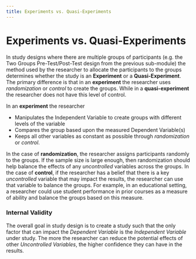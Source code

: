 ```yaml
---
title: Experiments vs. Quasi-Experiments
---
```


# Experiments vs. Quasi-Experiments
In study designs where there are multiple groups of participants (e.g. the Two Groups Pre-Test/Post-Test design from the previous sub-module) the method used by the researcher to allocate the participants to the groups determines whether the study is an **Experiment** or a **Quasi-Experiment**. The primary difference is that in an **experiment** the researcher uses *randomization* or *control* to create the groups. While in a **quasi-experiment** the researcher does not have this level of control.

In an **experiment** the researcher
- Manipulates the Independent Variable to create groups with different levels of the variable
- Compares the group based upon the measured Dependent Variable(s)
- Keeps all other variables as constant as possible through *randomization* or *control*.

In the case of **randomization**, the researcher assigns participants randomly to the groups. If the sample size is large enough, then randomization should help balance the effects of any *uncontrolled* variables across the groups. In the case of **control**, if the researcher has a belief that there is a key *uncontrolled* variable that may impact the results, the researcher can use that variable to balance the groups. For example, in an educational setting, a researcher could use student performance in prior courses as a measure of ability and balance the groups based on this measure.

### Internal Validity
The overall goal in study design is to create a study such that the only factor that can impact the *Dependent Variable* is the *Independent Variable* under study. The more the researcher can reduce the potential effects of other *Uncontrolled Variables*, the higher confidence they can have in the results.
